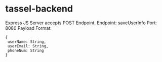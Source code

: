 # tassel-backend

Express JS Server accepts POST Endpoint.
Endpoint: saveUserInfo
Port: 8080
Payload Format:
```
{
 userName: String,
 userEmail: String,
 phoneNum: String
}
